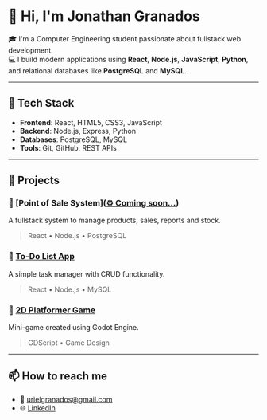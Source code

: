 # 👋 Hi, I'm Jonathan Granados

🎓 I'm a Computer Engineering student passionate about fullstack web development.  
💻 I build modern applications using **React**, **Node.js**, **JavaScript**, **Python**, and relational databases like **PostgreSQL** and **MySQL**.

---

## 🔧 Tech Stack
- **Frontend**: React, HTML5, CSS3, JavaScript
- **Backend**: Node.js, Express, Python
- **Databases**: PostgreSQL, MySQL
- **Tools**: Git, GitHub, REST APIs

---

## 🚀 Projects

### 📌 [Point of Sale System]([⚙️ Coming soon...](https://github.com/JonathanGr18/POS_REACT_Node.js))
A fullstack system to manage products, sales, reports and stock.
> React • Node.js • PostgreSQL

### 📌 [To-Do List App](https://github.com/JonathanGr18/Todolist_React_MySql_API)
A simple task manager with CRUD functionality.
> React • Node.js • MySQL

### 📌 [2D Platformer Game](https://github.com/JonathanGr18/Juego_2d)
Mini-game created using Godot Engine.
> GDScript • Game Design

---

## 📫 How to reach me
- 📧 urielgranados@gmail.com
- 🌐 [LinkedIn](https://www.linkedin.com/in/jonathan-granados-r-759716207/)

